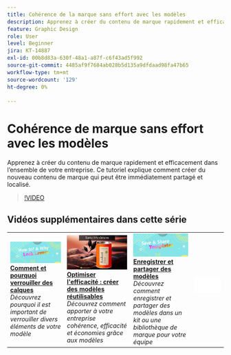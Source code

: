 ```yaml
---
title: Cohérence de la marque sans effort avec les modèles
description: Apprenez à créer du contenu de marque rapidement et efficacement dans toute votre entreprise
feature: Graphic Design
role: User
level: Beginner
jira: KT-14887
exl-id: 00b8d83a-630f-48a1-a87f-c6f43ad5f992
source-git-commit: 4485af9f7684ab028b5d135a9dfdaad98fa47b65
workflow-type: tm+mt
source-wordcount: '129'
ht-degree: 0%

---
```


# Cohérence de marque sans effort avec les modèles

Apprenez à créer du contenu de marque rapidement et efficacement dans l’ensemble de votre entreprise. Ce tutoriel explique comment créer du nouveau contenu de marque qui peut être immédiatement partagé et localisé.

>[!VIDEO](https://video.tv.adobe.com/v/3427099?quality=12&learn=on&hidetitle=true)

## Vidéos supplémentaires dans cette série

<table style="table-layout:fixed">
<tr>
    <td>
        <a href="lock-layers.md">
            <img alt="Comment et pourquoi verrouiller des calques" src="assets/lock-layers.png" />
        </a>
        <div>
            <a href="lock-layers.md"><strong>Comment et pourquoi verrouiller des calques</strong></a>
            </div>
            <em>Découvrez pourquoi il est important de verrouiller divers éléments de votre modèle</em>
            <br>
    </td>
    <td>
         <a href="create-templates.md">
            <img alt="Maximiser l’efficacité : créer des modèles réutilisables" src="assets/create-template.png" />
         </a>
         <div>
         <a href="create-templates.md"><strong>Optimiser l'efficacité : créer des modèles réutilisables</strong></a>
         </div>
         <em>Découvrez comment apporter à votre entreprise cohérence, efficacité et économies grâce aux modèles</em>
         <br>
   </td>
   <td>
         <a href="share-templates.md">
            <img alt="Enregistrer et partager des modèles" src="assets/share-templates.png" />
         </a>
         <div>
         <a href="share-templates.md"><strong>Enregistrer et partager des modèles</strong></a>
         </div>
         <em>Découvrez comment enregistrer et partager des modèles dans un kit ou une bibliothèque de marque pour votre équipe</em>
         <br>
   </td>
    <td>
      <img alt="Espaceur" src="../assets/Whitespacer.png" />
      <div>
      <br>
    </td>
</tr>
</table>
